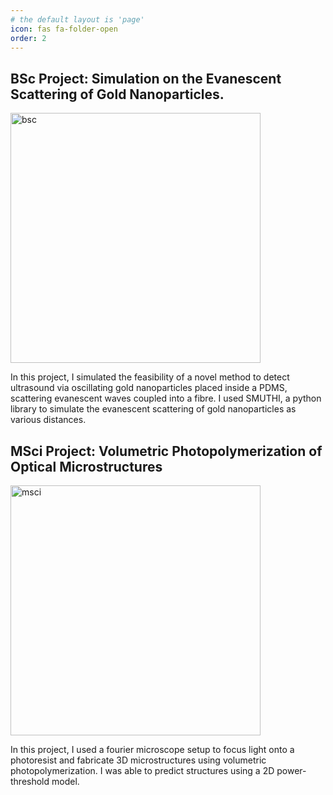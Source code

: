 ```yaml
---
# the default layout is 'page'
icon: fas fa-folder-open
order: 2
---
```


## BSc Project: **Simulation on the Evanescent Scattering of Gold Nanoparticles.**

<img src="{{site.baseurl}}/assets/img/bsc.gif" alt="bsc" width=400>

In this project, I simulated the feasibility of a novel method to detect ultrasound via oscillating gold nanoparticles placed inside a PDMS, scattering evanescent waves coupled into a fibre. I used SMUTHI, a python library to simulate the evanescent scattering of gold nanoparticles as various distances.

## MSci Project: **Volumetric Photopolymerization of Optical Microstructures**

<img src="{{site.baseurl}}/assets/img/msc.jpg" alt="msci" width=400>

In this project, I used a fourier microscope setup to focus light onto a photoresist and fabricate 3D microstructures using volumetric photopolymerization. I was able to predict structures using a 2D power-threshold model.



